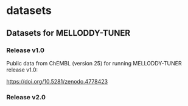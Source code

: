 # datasets 

## Datasets for MELLODDY-TUNER

### Release v1.0

Public data from ChEMBL (version 25) for running MELLODDY-TUNER release v1.0:

https://doi.org/10.5281/zenodo.4778423

### Release v2.0

